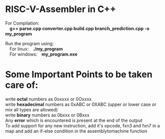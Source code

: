 # RISC-V-Assembler in C++

For Compilation:  
&emsp;**g++ parse.cpp converter.cpp build.cpp branch_prediction.cpp -o my_program**  

Run the program using:  
&emsp;For linux:&emsp;**./my_program**  
&emsp;For windows:&emsp;**my_program.exe**  

# Some Important Points to be taken care of: 
write **octal** numbers as 0oxxxx or 0Oxxxx  
write **hexadecimal** numbers as 0xABC or 0XABC (upper or lower case or mix all types are allowed)  
write **binary** numbers as 0bxxx or 0Bxxx  
Any **error** which is encountered is present at the end of the output  
To add support for any new instruction, add it's opcode, fxn3 and fxn7 in a map and add an if-else condition in the assemblytomachine function  
